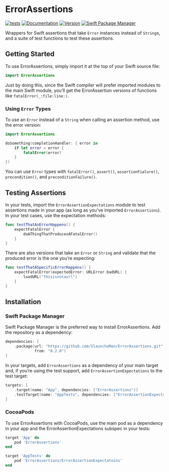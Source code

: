 # ErrorAssertions

[![tests](https://github.com/SlaunchaMan/ErrorAssertions/workflows/tests/badge.svg)](https://github.com/SlaunchaMan/ErrorAssertions/actions?query=workflow%3Atests)
[![Documentation](https://SlaunchaMan.github.io/ErrorAssertions/badge.svg)](https://SlaunchaMan.github.io/ErrorAssertions)
[![Version](https://img.shields.io/cocoapods/v/ErrorAssertions.svg?style=flat)](https://cocoapods.org/pods/ErrorAssertions)
[![Swift Package Manager](https://img.shields.io/badge/SPM-compatible-orange.svg)](https://swift.org/package-manager)

Wrappers for Swift assertions that take `Error` instances instead of `String`s, 
and a suite of test functions to test these assertions.

## Getting Started

To use ErrorAssertions, simply import it at the top of your Swift source file:

```swift
import ErrorAssertions
```

Just by doing this, since the Swift compiler will prefer imported modules to the
main Swift module, you’ll get the ErrorAssertion versions of functions like
`fatalError(_:file:line:)`.

### Using `Error` Types

To use an `Error` instead of a `String` when calling an assertion method, use
the error version:

```swift
import ErrorAssertions

doSomething(completionHandler: { error in
    if let error = error {
        fatalError(error)
    }
})
```

You can use `Error` types with `fatalError()`, `assert()`, `assertionFialure()`,
`precondition()`, and `preconditionFailure()`.

## Testing Assertions

In your tests, import the `ErrorAssertionExpectations` module to test assertions
made in your app (as long as you’ve imported `ErrorAssertions`). In your test
cases, use the expectation methods:

```swift
func testThatAnErrorHappens() {
    expectFatalError {
        doAThingThatProducesAFatalError()
    }
}
```

There are also versions that take an `Error` or `String` and validate that the
produced error is the one you’re expecting:

```swift
func testThatASpecificErrorHappens() {
    expectFatalError(expectedError: URLError.badURL) {
        loadURL("thisisnotaurl")
    }
}
```

## Installation

### Swift Package Manager

Swift Package Manager is the preferred way to install ErrorAssertions. Add the
repository as a dependency:

```swift
dependencies: [
    .package(url: "https://github.com/SlaunchaMan/ErrorAssertions.git",
             from: "0.2.0")
]
```

In your targets, add `ErrorAssertions` as a dependency of your main target and,
if you’re using the test support, add `ErrorAssertionExpectations` to the test
target:

```swift
targets: [
    .target(name: "App", dependencies: ["ErrorAssertions")]
    .testTarget(name: "AppTests", dependencies: ["ErrorAssertionExpectations"])
]
```

### CocoaPods

To use ErrorAssertions with CocoaPods, use the main pod as a dependency in your
app and the ErrorAssertionExpectations subspec in your tests:

```ruby
target 'App' do
    pod 'ErrorAssertions'
end

target 'AppTests' do
    pod 'ErrorAssertions/ErrorAssertionExpectatoins'
end
```

